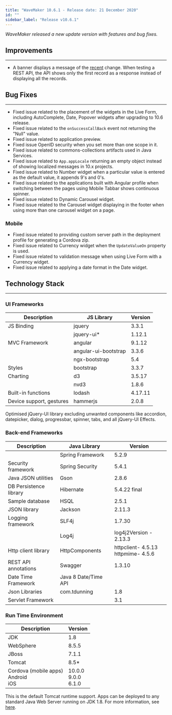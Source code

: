 ```yaml
---
title: "WaveMaker 10.6.1 - Release date: 21 December 2020"
id: ""
sidebar_label: "Release v10.6.1"
---
```

*WaveMaker released a new update version with features and bug fixes.*

## Improvements

---

- A banner displays a message of the [recent](/learn/wavemaker-release-notes) change. When testing a REST API, the API shows only the first record as a response instead of displaying all the records.

## Bug Fixes

---

- Fixed issue related to the placement of the widgets in the Live Form, including AutoComplete, Date, Popover widgets after upgrading to 10.6 release.
- Fixed issue related to the `onSuccessCallBack` event not returning the "Null" value.
- Fixed issue related to application preview.
- Fixed issue OpenID security when you set more than one scope in it.
- Fixed issue related to commons-collections artifacts used in Java Services.
- Fixed issue related to `App.appLocale` returning an empty object instead of showing localized messages in 10.x projects.
- Fixed issue related to Number widget when a particular value is entered as the default value, it appends 9's and 0's.
- Fixed issue related to the applications built with Angular profile when switching between the pages using Mobile Tabbar shows continuous spinner.
- Fixed issue related to Dynamic Carousel widget.
- Fixed issue related to the Carousel widget displaying in the footer when using more than one carousel widget on a page.


### Mobile

- Fixed issue related to providing custom server path in the deployment profile for generating a Cordova zip.
- Fixed issue related to Currency widget when the `UpdateValueOn` property is used.
- Fixed issue related to validation message when using Live Form with a Currency widget.
- Fixed issue related to applying a date format in the Date widget.

## Technology Stack

---

### UI Frameworks

| Description | JS Library | Version |
| --- | --- | --- |
| JS Binding | jquery | 3.3.1 |
|  | jquery-ui* | 1.12.1 |
| MVC Framework | angular | 9.1.12 |
|  | angular-ui-bootstrap | 3.3.6 |
|  | ngx-bootstrap | 5.4|
| Styles | bootstrap | 3.3.7 |
| Charting | d3 | 3.5.17 |
|  | nvd3 | 1.8.6 |
| Built-in functions | lodash | 4.17.11 |
| Device support, gestures | hammerjs | 2.0.8 |

Optimised jQuery-UI library excluding unwanted components like accordion, datepicker, dialog, progressbar, spinner, tabs, and all jQuery-UI Effects.

### Back-end Frameworks

| Description | Java Library | Version |
| --- | --- | --- |
|  | Spring Framework | 5.2.9|
| Security framework | Spring Security | 5.4.1 |
| Java JSON utilities | Gson | 2.8.6|
| DB Persistence library | Hibernate | 5.4.22 final|
| Sample database | HSQL | 2.5.1|
| JSON library | Jackson | 2.11.3|
| Logging framework | SLF4j | 1.7.30 |
|  | Log4j | log4j2Version - 2.13.3 |
| Http client library | HttpComponents | httpclient- 4.5.13 <br> httpmime- 4.5.6 |
| REST API annotations | Swagger | 1.3.10 |
| Date Time Framework | Java 8 Date/Time API |  |
| Json Libraries | com.tdunning |  1.8 |
| Servlet Framework |  | 3.1 |

### Run Time Environment

| Description | Version |
| --- | --- |
| JDK | 1.8 |
| WebSphere | 8.5.5 |
| JBoss | 7.1.1 |
| Tomcat | 8.5* |
| Cordova (mobile apps) <br> Android <br> iOS | 10.0.0 <br> 9.0.0  <br> 6.1.0 |

This is the default Tomcat runtime support. Apps can be deployed to any standard Java Web Server running on JDK 1.8. For more information, see [here](/learn/app-development/deployment/deployment-web-server).
